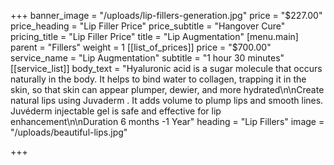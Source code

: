 +++
banner_image = "/uploads/lip-fillers-generation.jpg"
price = "$227.00"
price_heading = "Lip Filler Price"
price_subtitle = "Hangover Cure"
pricing_title = "Lip Filler Price"
title = "Lip Augmentation"
[menu.main]
parent = "Fillers"
weight = 1
[[list_of_prices]]
price = "$700.00"
service_name = "Lip Augmentation"
subtitle = "1 hour 30 minutes"
[[service_list]]
body_text = "Hyaluronic acid is a sugar molecule that occurs naturally in the body. It helps to bind water to collagen, trapping it in the skin, so that skin can appear plumper, dewier, and more hydrated\n\nCreate natural lips using Juvaderm . It adds volume to plump lips and smooth lines. Juvéderm injectable gel is safe and effective for lip enhancement\n\nDuration 6 months -1 Year"
heading = "Lip Fillers"
image = "/uploads/beautiful-lips.jpg"

+++
